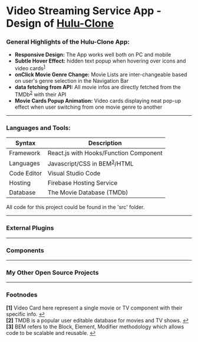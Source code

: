 

# Video Streaming Service App - Design of [Hulu-Clone](https://hulu-clone-ca4f1.web.app/)

### General Highlights of the Hulu-Clone App:
    
   - **Responsive Design:** The App works well both on PC and mobile </br>
   - **Subtle Hover Effect:** hidden text popup when hovering over icons and video cards<sup id="footnode_1">[1](#fn_1)</sup> </br>
   - **onClick Movie Genre Change:** Movie Lists are inter-changeable based on user's genre selection in the Navigation Bar</br>
   - **data fetching from API:** All movie infos are directly fetched from the TMDb<sup id="footnode_2">[2](#fn_2)</sup> with their API </br>
   - **Movie Cards Popup Animation:** Video cards displaying neat pop-up effect when user switching from one movie genre to another</br>   

---

### Languages and Tools:

| Syntax | Description |
| ----------- | ----------- |
| Framework | React.js with Hooks/Function Component |
| Languages | Javascript/CSS in BEM<sup id="footnode_3">[3](#fn_3)</sup>/HTML|
| Code Editor | Visual Studio Code |
| Hosting | Firebase Hosting Service |
| Database | The Movie Database (TMDb) |

All code for this project could be found in the 'src' folder.

---

### External Plugins 

---

### Components

---

### My Other Open Source Projects

---

### Footnodes

<b id="fn_1">[1]</b> Video Card here represent a single movie or TV component with their specific info. [↩](#footnode_1) </br>
<b id="fn_2">[2]</b> TMDB is a popular user editable database for movies and TV shows. [↩](#footnode_2)
<b id="fn_3">[3]</b> BEM refers to the Block, Element, Modifier methodology which allows code to be scalable and reusable. [↩](#footnode_3)



